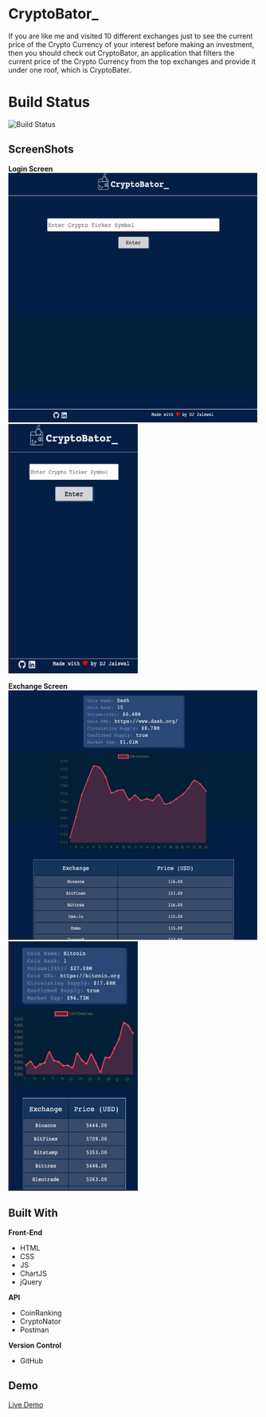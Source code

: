 # CryptoBator_

If you are like me and visited 10 different exchanges just to see the current price of the Crypto Currency of your interest before making an investment, then you should check out CryptoBator, an application that filters the current price of the Crypto Currency from the top exchanges and provide it under one roof, which is CryptoBater. 


# Build Status

![Build Status](https://travis-ci.org/thinkful-c11/book-thing.io.svg?branch=master)

## ScreenShots
**Login Screen**
   <br>
   <img src="screenShots/desktopLanding.png" width="500px" height="500px">
   <br>
   <img src="screenShots/mobileLanding.png" width="260px" height="500px">
  
**Exchange Screen**
   <br>
   <img src="screenShots/desktopData.png" width="500px" height="500px">
   <br>
   <img src="screenShots/mobileData.png" width="260px" height="500px">

## Built With

**Front-End**
-	HTML
-	CSS
-	JS
-	ChartJS
-	jQuery


**API**
-	CoinRanking
-	CryptoNator
-   Postman

**Version Control**
-   GitHub

## Demo

[Live Demo](https://djrockstar.github.io/CryptoBater)

